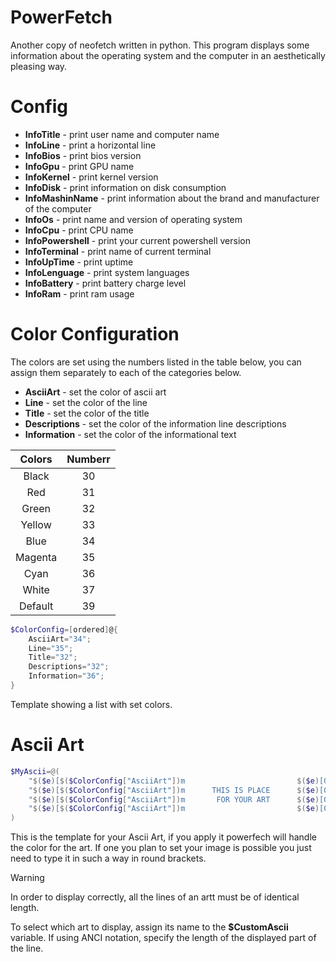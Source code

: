 # PowerFetch

Another copy of neofetch written in python. This program displays some information about the operating system and the computer in an aesthetically pleasing way.

# Config

* **InfoTitle** - print user name and computer name
* **InfoLine** - print a horizontal line 
* **InfoBios** - print bios version
* **InfoGpu** - print GPU name
* **InfoKernel** - print kernel version
* **InfoDisk** - print information on disk consumption 
* **InfoMashinName** - print information about the brand and manufacturer of the computer
* **InfoOs** - print name and version of operating system
* **InfoCpu** - print CPU name
* **InfoPowershell** - print your current powershell version
* **InfoTerminal** - print name of current terminal
* **InfoUpTime** - print uptime
* **InfoLenguage** - print system languages
* **InfoBattery** - print battery charge level
* **InfoRam** - print ram usage

# Color Configuration

The colors are set using the numbers listed in the table below, you can assign them separately to each of the categories below.

* **AsciiArt** - set the color of ascii art
* **Line** - set the color of the line
* **Title** - set the color of the title
* **Descriptions** - set the color of the information line descriptions
* **Information** - set the color of the informational text

<center>

| Colors      | Numberr     |
| :---------: | :---------: |
| Black       | 30          |
| Red         | 31          |
| Green       | 32          |
| Yellow      | 33          |
| Blue        | 34          |
| Magenta     | 35          |
| Cyan        | 36          |
| White       | 37          |
| Default     | 39          |

</center>

```powershell
$ColorConfig=[ordered]@{
    AsciiArt="34";
    Line="35";
    Title="32";
    Descriptions="32";
    Information="36";
}
```

Template showing a list with set colors.

# Ascii Art

```powershell
$MyAscii=@(
    "$($e)[$($ColorConfig["AsciiArt"])m                         $($e)[0m"
    "$($e)[$($ColorConfig["AsciiArt"])m      THIS IS PLACE      $($e)[0m"
    "$($e)[$($ColorConfig["AsciiArt"])m       FOR YOUR ART      $($e)[0m"
    "$($e)[$($ColorConfig["AsciiArt"])m                         $($e)[0m"
)
```

This is the template for your Ascii Art, if you apply it powerfech will handle the color for the art. If one you plan to set your image is possible you just need to type it in such a way in round brackets.

> [!WARNING]
> In order to display correctly, all the lines of an artt must be of identical length. 

To select which art to display, assign its name to the **$CustomAscii** variable. If using ANCI notation, specify the length of the displayed part of the line.